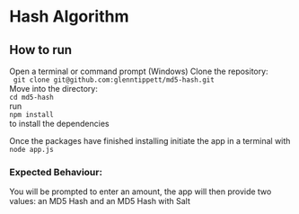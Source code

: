 # Hash Algorithm

  

## How to run

Open a terminal or command prompt (Windows)
Clone the repository:  
``` git clone git@github.com:glenntippett/md5-hash.git```  
Move into the directory:  
```cd md5-hash```  
run  
```npm install```  
to install the dependencies

Once the packages have finished installing initiate the app in a terminal with
```node app.js```  

### Expected Behaviour:  

You will be prompted to enter an amount, the app will then provide two values: an MD5 Hash and an MD5 Hash with Salt